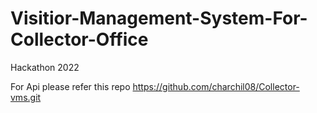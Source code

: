 # Visitior-Management-System-For-Collector-Office
Hackathon 2022

For Api please refer this repo https://github.com/charchil08/Collector-vms.git
